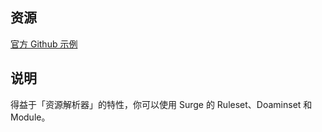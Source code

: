 ## 资源

[官方 Github 示例](https://github.com/crossutility/Quantumult-X)

## 说明

得益于「资源解析器」的特性，你可以使用 Surge 的 Ruleset、Doaminset 和 Module。